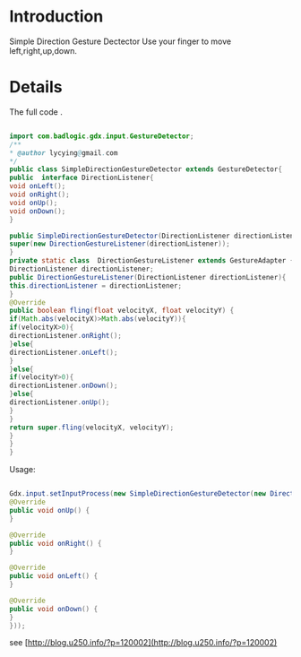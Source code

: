 # Introduction #
Simple Direction Gesture Dectector
Use your finger to move left,right,up,down.

# Details #
The full code .

```java

import com.badlogic.gdx.input.GestureDetector;
/**
* @author lycying@gmail.com
*/
public class SimpleDirectionGestureDetector extends GestureDetector{
public  interface DirectionListener{
void onLeft();
void onRight();
void onUp();
void onDown();
}

public SimpleDirectionGestureDetector(DirectionListener directionListener) {
super(new DirectionGestureListener(directionListener));
}
private static class  DirectionGestureListener extends GestureAdapter {
DirectionListener directionListener;
public DirectionGestureListener(DirectionListener directionListener){
this.directionListener = directionListener;
}
@Override
public boolean fling(float velocityX, float velocityY) {
if(Math.abs(velocityX)>Math.abs(velocityY)){
if(velocityX>0){
directionListener.onRight();
}else{
directionListener.onLeft();
}
}else{
if(velocityY>0){
directionListener.onDown();
}else{
directionListener.onUp();
}
}
return super.fling(velocityX, velocityY);
}
}
}
```

Usage:
```java

Gdx.input.setInputProcess(new SimpleDirectionGestureDetector(new DirectionListener() {
@Override
public void onUp() {
}

@Override
public void onRight() {
}

@Override
public void onLeft() {
}

@Override
public void onDown() {
}
}));
```

see [http://blog.u250.info/?p=120002](http://blog.u250.info/?p=120002)